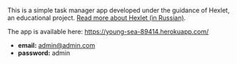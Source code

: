 This is a simple task manager app developed under the guidance of Hexlet, an educational project. [Read more about Hexlet (in Russian)](https://ru.hexlet.io/pages/about?utm_source=github&utm_medium=link&utm_campaign=koa-nodejs-application).

The app is available here: https://young-sea-89414.herokuapp.com/

- **email:** admin@admin.com
- **password:** admin
